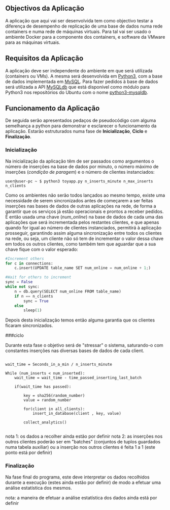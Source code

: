 
## Objectivos da Aplicação

A aplicação que aqui vai ser desenvolvida tem como objectivo testar a diferença de desempenho de replicação de uma base de dados numa rede containers e numa rede de máquinas virtuais. Para tal vai ser usado o ambiente Docker para a componente dos containers, e software da VMware para as máquinas virtuais.

## Requisitos da Aplicação

A aplicação deve ser independente do ambiente em que será utilizada (containers ou VMs). A mesma será desenvolvida em [Python3](https://www.python.org/download/releases/3.0/), com a base de dados implementada em [MySQL](https://www.mysql.com/). Para fazer pedidos à base de dados será utilizada a API [MySQLdb](http://mysql-python.sourceforge.net/MySQLdb.html) que está disponível como módulo para Python3 nos repositórios do Ubuntu com o nome [python3-mysqldb](https://packages.ubuntu.com/artful/python3-mysqldb).

## Funcionamento da Aplicação

De seguida serão apresentados pedaços de pseudocódigo com alguma semelhança a python para demonstrar e esclarecer o funcionamento da aplicação. Estarão estruturados numa fase de **Inicialização**, **Ciclo** e **Finalização**.

### Inicialização

Na inicialização da aplicação têm de ser passados como argumentos o número de inserções na base de dados por minuto, o número máximo de inserções (*condição de paragem*) e o número de clientes instanciados:

```console
user@user-pc ~ $ python3 toyapp.py n_inserts_minute n_max_inserts n_clients
```
Como os ambientes não serão todos lançados ao mesmo tempo, existe uma necessidade de serem sincronizados antes de começarem a ser feitas inserções nas bases de dados de outras aplicações na rede, de forma a garantir que os serviços já estão operacionais e prontos a receber pedidos. 
É então usada uma chave (*num_online*) na base de dados de cada uma das aplicações que será incrementada pelos restantes clientes, e que apenas quando for igual ao número de clientes instanciados, permitirá à aplicação prosseguir, garantindo assim alguma sincronização entre todos os clientes na rede, ou seja, um cliente não só tem de incrementar o valor dessa chave em todos os outros clientes, como também tem que aguardar que a sua chave fique com o valor esperado:

```python
#Increment others
for c in connections:
	c.insert(UPDATE table_name SET num_online = num_online + 1;)

#Wait for others to increment
sync = False
while not sync:
	n = db.query(SELECT num_online FROM table_name)
	if n == n_clients
		sync = True
	else
		sleep(1)
```

Depois desta inicialização temos então alguma garantia que os clientes ficaram sincronizados.



###ciclo

Durante esta fase o objetivo será de "stressar" o sistema, saturando-o com constantes inserções nas diversas bases de dados de cada client.

```pseudocode

wait_time = Seconds_in_a_min / n_inserts_minute

While (num_inserts < num_inserted):
	wait_time = wait_time - time_passed_inserting_last_batch

	if(wait_time has passed):

		key = sha256(random_number)
		value = random_number

		for(client in all_clients):
			insert_in_database(client , key, value)

		collect_analytics()
    

```

nota 1: os dados a recolher ainda estão por definir
nota 2: as inserções nos outros clientes poderão ser em "batches" (conjuntos de tuplos guardados numa tabela auxiliar) ou 
		a inserção nos outros clientes é feita 1 a 1 (este ponto está por definir)


### Finalização


Na fase final do programa, este deve interpretar os dados recolhidos durante a execução (estes ainda estão por definir) de
modo a efetuar uma análise estatística dos mesmos.

nota: a maneira de efetuar a análise estatística dos dados ainda está por definir

